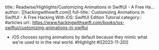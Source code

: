 title:: Readwise/Highlights/Customizing Animations in SwiftUI - A Free Ha...
author:: [[hackingwithswift.com]]
full-title:: Customizing Animations in SwiftUI - A Free Hacking With iOS: SwiftUI Edition Tutorial
category:: #articles
url:: https://www.hackingwithswift.com/books/ios-swiftui/customizing-animations-in-swiftui
- iOS chooses spring animations by default because they mimic what we're used to in the real world. #Highlight #[[2023-11-20]]
